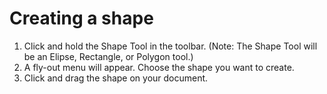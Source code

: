 # Creating a shape

1. Click and hold the Shape Tool in the toolbar. (Note: The Shape Tool will be an Elipse, Rectangle, or Polygon tool.)
2. A fly-out menu will appear. Choose the shape you want to create.
3. Click and drag the shape on your document.
